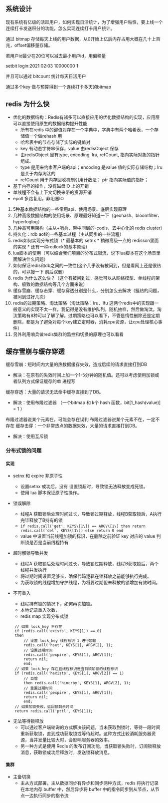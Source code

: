 ## 系统设计
现有系统有亿级的活跃用户，如何实现日活统计，为了增强用户粘性，要上线一个连续打卡发送积分的功能，怎么实现连续打卡用户统计。

通过 bitmap 存储每天上线的用户数据，从0开始上亿后内存占用大概在几十上百兆，offset偏移量存储。

若用户id最少在20位可以减去最小用户id，用偏移量

setbit login:2021:02:03 10000000 1

并且可以通过 bitcount 统计每天日活用户

通过多个key 做与预算得到一个连续打卡多天的bitmap 

## redis 为什么快
- 优化的数据结构：Redis有诸多可以直接应用的优化数据结构的实现，应用层可以直接使用原生的数据结构提升性能
  - 所有在redis 中的键值对存在一个字典中，字典中有两个哈希表，一个存储值一个做rehash 用
  - 哈希表中的节点存储了实际的键值对
  - key 有动态字符串保存，value 由redisObject 保存
  - 由redisObject 里有type, encoding, lru, refCount, 指向实际对象的指针组成。
  - type 是用来约束客户端的api；encoding 是value 值的实际存储结构；lru 是关于内存淘汰的
  - refCount 用于内存回收机制引用计数法； ptr 指向实际值的指针；
- 基于内存的操作，没有磁盘IO 上的开销
- 单线程不会有上下文切换来带的资源开销
- epoll 多路复用，非阻塞IO

1. 5种基本数据结构的一些常用api、使用场景、底层实现原理
2. 几种高级数据结构的使用场景、原理最好知道一下（geohash、bloomfilter、hyperloglog）
3. 几种高可用架构（主从+哨兵、带中间层的-codis、去中心化的 redis cluster）
4. 持久化：rdb aof的一些基本过程（主从同步的一些流程）
5. redis如何实现分布式锁（* 最基本的 setnx * 稍微高级一点的 redisson里面的实现 * 还有一种redlock的基本原理）
6. lua脚本的使用（可以结合我们项目的分布式限流，说下lua脚本在这个场景里面解决什么问题）
7. 如何保证redis和db之间的一致性(这个几乎没有被问到，但是看网上还是很热的，可以搜一下 前后双删)
8. redis 为什么这么快？（这个有被问到过，感觉可以从网络模型、单线程的架构、极致的数据结构等几个方面来说）
9. 缓存雪崩、缓存击穿、缓存穿透分别是什么，分别怎么去解决（挺热的问题，被问到过好几次）
10. redis的过期策略、淘汰策略（淘汰策略：lru、lfu 这两个redis中的实现跟一般意义的实现不太一样，我记得是没有维护队列，随机抽样，然后做淘汰。淘汰策略有8种可以了解了解。过期策略也可以看下，不管是惰性删除还是定期删除，都是为了避免对每个key建立定时器，消耗cpu资源，让cpu处理核心事件）
11. 另外利用哨兵做redis集群的监控和切换的原理也可以看看

## 缓存雪崩与缓存穿透
缓存雪崩：短时间内大量的热数据缓存失效，造成后续的请求直接打到DB 
- 解决：在原有的失效时间上加一个1-5分钟的随机值。还可以考虑使用加锁或者队列方式保证缓存的单 进程写

缓存穿透：大量的请求无法命中缓存直接到了DB。
- 解决：使用布隆过滤器 （一个bitmap 和 k个 hash 函数，bit[1_hash(value)] = 1 ）

布隆过滤器说某个元素在，可能会存在误判
布隆过滤器说某个元素不在，一定不存在
缓存击穿：一个非常热点的数据失效，大量的请求直接打到DB。
- 解决：使用互斥锁

### 分布式锁的问题
#### 实现
- setnx 和 expire 非原子性
    - 设置setnx 成功后，没有 设置锁超时，导致锁无法释放变成死锁。
    - 使用 lua 脚本保证原子性操作。

- 锁误解除
    - 线程A 获取锁后处理时间过长，导致锁过期释放，线程B获取锁后，A执行完毕释放了B持有的锁
    - `if redis.call('get', KEYS\[1\]) == ARGV\[1\] then return redis.call('del', KEYS\[1\]) else return 0 end`
    - value 中设置当前线程加锁的标识，在删除之前验证 key 对应的 value 判断锁是否是当前线程持有

- 超时解锁导致并发
    - 线程A 获取锁后处理时间过长，导致锁过期释放，线程B获取锁后，两个线程并发执行
    - 将过期时间设置足够长，确保代码逻辑在锁释放之前能够执行完成。
    - 为获取锁的线程增加守护线程，为将要过期但未释放的锁增加有效时间。

- 不可重入
    - 线程持有锁的情况下，如何再次加锁。
    - 本地记录重入次数，
    - redis map 实现分布式锁
``` 
    // 如果 lock_key 不存在
    if (redis.call('exists', KEYS[1]) == 0)
    then    
        // 设置 lock_key 线程标识 1 进行加锁    
        redis.call('hset', KEYS[1], ARGV[2], 1);    
        // 设置过期时间    
        redis.call('pexpire', KEYS[1], ARGV[1]);    
        return nil;    
        end;
    // 如果 lock_key 存在且线程标识是当前欲加锁的线程标识
    if (redis.call('hexists', KEYS[1], ARGV[2]) == 1)    
        // 自增    
        then redis.call('hincrby', KEYS[1], ARGV[2], 1);    
        // 重置过期时间    
        redis.call('pexpire', KEYS[1], ARGV[1]);    
        return nil;    
        end;
    // 如果加锁失败，返回锁剩余时间
    return redis.call('pttl', KEYS[1]);

```

- 无法等待锁释放
    - 可以通过客户端轮询的方式解决该问题，当未获取到锁时，等待一段时间重新获取锁，直到成功获取锁或等待超时。这种方式比较消耗服务器资源，当并发量比较大时，会影响服务器的效率。
    - 另一种方式是使用 Redis 的发布订阅功能，当获取锁失败时，订阅锁释放消息，获取锁成功后释放时，发送锁释放消息。

#### 集群
- 主备切换
    - 主从方式部署，主从数据同步有异步和同步两种方式，redis 将执行记录在本地内存 buffer 中，然后异步将 buffer 中的指令同步到从节点，从节点一边执行同步的指令流
